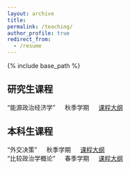 ```yaml
---
layout: archive
title: 
permalink: /teaching/
author_profile: true
redirect_from:
  - /resume
---
```


{% include base_path %}

## 研究生课程
“能源政治经济学” &emsp; 秋季学期 &emsp; [课程大纲](http://sym915.github.io/files/Syllabus_Political_Economy_of_Energy.pdf)

## 本科生课程
“外交决策” &emsp; 秋季学期 &emsp; [课程大纲](http://sym915.github.io/files/Syllabus_Foreign_Policy_Decision_Making.pdf)<br> 
“比较政治学概论” &emsp; 春季学期 &emsp; [课程大纲](http://sym915.github.io/files/Syllabus_Introduction_to_Comparative_Politics.pdf)
